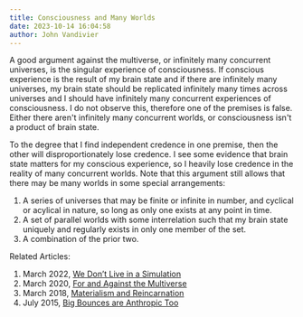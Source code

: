 ```yaml
---
title: Consciousness and Many Worlds
date: 2023-10-14 16:04:58
author: John Vandivier
---
```




<!-- wp:paragraph -->
<p>A good argument against the multiverse, or infinitely many concurrent universes, is the singular experience of consciousness. If conscious experience is the result of my brain state and if there are infinitely many universes, my brain state should be replicated infinitely many times across universes and I should have infinitely many concurrent experiences of consciousness. I do not observe this, therefore one of the premises is false. Either there aren't infinitely many concurrent worlds, or consciousness isn't a product of brain state.</p>
<!-- /wp:paragraph -->

<!-- wp:paragraph -->
<p>To the degree that I find independent credence in one premise, then the other will disproportionately lose credence. I see some evidence that brain state matters for my conscious experience, so I heavily lose credence in the reality of many concurrent worlds. Note that this argument still allows that there may be many worlds in some special arrangements:</p>
<!-- /wp:paragraph -->

<!-- wp:list {\"ordered\":true} -->
<ol><li>A series of universes that may be finite or infinite in number, and cyclical or acylical in nature, so long as only one exists at any point in time.</li><li>A set of parallel worlds with some interrelation such that my brain state uniquely and regularly exists in only one member of the set.</li><li>A combination of the prior two.</li></ol>
<!-- /wp:list -->

<!-- wp:paragraph -->
<p>Related Articles:</p>
<!-- /wp:paragraph -->

<!-- wp:list {\"ordered\":true} -->
<ol><li>March 2022, <a href=\"https://www.afterecon.com/philosophy-religion-and-apologetics/we-dont-live-in-a-simulation/\">We Don’t Live in a Simulation</a></li><li>March 2020, <a href=\"https://www.afterecon.com/philosophy-religion-and-apologetics/for-and-against-the-multiverse/\">For and Against the Multiverse</a></li><li>March 2018, <a href=\"https://www.afterecon.com/philosophy-religion-and-apologetics/materialism-and-reincarnation/\">Materialism and Reincarnation</a></li><li>July 2015, <a href=\"https://www.afterecon.com/philosophy-religion-and-apologetics/big-bounces-are-anthropic-too/\">Big Bounces are Anthropic Too</a></li></ol>
<!-- /wp:list -->